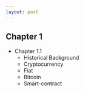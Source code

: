 ```yaml
---
layout: post
---
```


## Chapter 1

* Chapter 1.1
    * Historical Background
    * Cryptocurrency
    * Fiat
    * Bitcoin
    * Smart-contract
